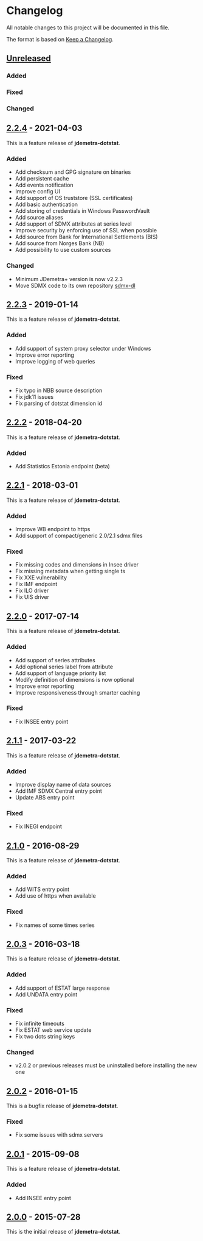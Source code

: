 # Changelog
All notable changes to this project will be documented in this file.

The format is based on [Keep a Changelog](https://keepachangelog.com/en/1.0.0/).

## [Unreleased]

### Added

### Fixed

### Changed

## [2.2.4] - 2021-04-03

This is a feature release of **jdemetra-dotstat**.

### Added
- Add checksum and GPG signature on binaries
- Add persistent cache
- Add events notification
- Improve config UI
- Add support of OS truststore (SSL certificates)
- Add basic authentication
- Add storing of credentials in Windows PasswordVault
- Add source aliases
- Add support of SDMX attributes at series level
- Improve security by enforcing use of SSL when possible
- Add source from Bank for International Settlements (BIS)
- Add source from Norges Bank (NB)
- Add possibility to use custom sources

### Changed
- Minimum JDemetra+ version is now v2.2.3
- Move SDMX code to its own repository [sdmx-dl](https://github.com/nbbrd/sdmx-dl)

## [2.2.3] - 2019-01-14

This is a feature release of **jdemetra-dotstat**.

### Added
- Add support of system proxy selector under Windows
- Improve error reporting
- Improve logging of web queries

### Fixed
- Fix typo in NBB source description
- Fix jdk11 issues
- Fix parsing of dotstat dimension id

## [2.2.2] - 2018-04-20

This is a feature release of **jdemetra-dotstat**.

### Added
- Add Statistics Estonia endpoint (beta)

## [2.2.1] - 2018-03-01

This is a feature release of **jdemetra-dotstat**.

### Added
- Improve WB endpoint to https
- Add support of compact/generic 2.0/2.1 sdmx files

### Fixed
- Fix missing codes and dimensions in Insee driver
- Fix missing metadata when getting single ts
- Fix XXE vulnerability
- Fix IMF endpoint
- Fix ILO driver
- Fix UIS driver

## [2.2.0] - 2017-07-14

This is a feature release of **jdemetra-dotstat**.

### Added
- Add support of series attributes
- Add optional series label from attribute
- Add support of language priority list
- Modify definition of dimensions is now optional
- Improve error reporting
- Improve responsiveness through smarter caching

### Fixed
- Fix INSEE entry point

## [2.1.1] - 2017-03-22

This is a feature release of **jdemetra-dotstat**.

### Added
- Improve display name of data sources
- Add IMF SDMX Central entry point
- Update ABS entry point

### Fixed
- Fix INEGI endpoint

## [2.1.0] - 2016-08-29

This is a feature release of **jdemetra-dotstat**.   

### Added
- Add WITS entry point
- Add use of https when available

### Fixed
- Fix names of some times series

## [2.0.3] - 2016-03-18

This is a feature release of **jdemetra-dotstat**.   

### Added
- Add support of ESTAT large response
- Add UNDATA entry point

### Fixed
- Fix infinite timeouts
- Fix ESTAT web service update
- Fix two dots string keys

### Changed
- v2.0.2 or previous releases must be uninstalled before installing the new one

## [2.0.2] - 2016-01-15

This is a bugfix release of **jdemetra-dotstat**.   

### Fixed
- Fix some issues with sdmx servers

## [2.0.1] - 2015-09-08

This is a feature release of **jdemetra-dotstat**.   

### Added
- Add INSEE entry point

## [2.0.0] - 2015-07-28

This is the initial release of **jdemetra-dotstat**.   

[Unreleased]: https://github.com/nbbrd/jdemetra-dotstat/compare/v2.2.4...HEAD
[2.2.4]: https://github.com/nbbrd/jdemetra-dotstat/compare/v2.2.3...v2.2.4
[2.2.3]: https://github.com/nbbrd/jdemetra-dotstat/compare/v2.2.2...v2.2.3
[2.2.2]: https://github.com/nbbrd/jdemetra-dotstat/compare/v2.2.1...v2.2.2
[2.2.1]: https://github.com/nbbrd/jdemetra-dotstat/compare/v2.2.0...v2.2.1
[2.2.0]: https://github.com/nbbrd/jdemetra-dotstat/compare/v2.1.1...v2.2.0
[2.1.1]: https://github.com/nbbrd/jdemetra-dotstat/compare/v2.1.0...v2.1.1
[2.1.0]: https://github.com/nbbrd/jdemetra-dotstat/compare/v2.0.3...v2.1.0
[2.0.3]: https://github.com/nbbrd/jdemetra-dotstat/compare/v2.0.2...v2.0.3
[2.0.2]: https://github.com/nbbrd/jdemetra-dotstat/compare/v2.0.1...v2.0.2
[2.0.1]: https://github.com/nbbrd/jdemetra-dotstat/compare/v2.0.0...v2.0.1
[2.0.0]: https://github.com/nbbrd/jdemetra-dotstat/releases/tag/v2.0.0
